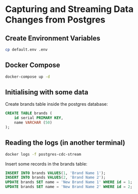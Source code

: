 # Capturing and Streaming Data Changes from Postgres

## Create Environment Variables

```sh
cp default.env .env
```

## Docker Compose

```bash
docker-compose up -d
```

## Initialising with some data

Create brands table inside the postgres database:

```sql
CREATE TABLE brands (
    id serial PRIMARY KEY,
    name VARCHAR (50)
);
```

## Reading the logs (in another terminal)

```sh
docker logs -f postgres-cdc-stream
```

Insert some records in the brands table:

```sql
INSERT INTO brands VALUES(1, 'Brand Name 1');
INSERT INTO brands VALUES(2, 'Brand Name 2');
UPDATE brands SET name = 'New Brand Name 1' WHERE id = 1;
UPDATE brands SET name = 'New Brand Name 2' WHERE id = 2;
```
